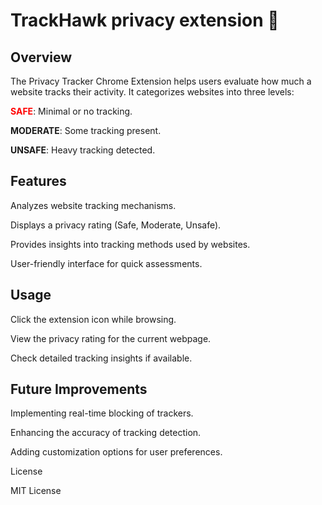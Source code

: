 # TrackHawk privacy extension 🦅

## Overview

The Privacy Tracker Chrome Extension helps users evaluate how much a website tracks their activity. 
It categorizes websites into three levels:

<span style="color: red; font-weight: bold;">SAFE</span>: Minimal or no tracking.


**MODERATE**: Some tracking present.

**UNSAFE**: Heavy tracking detected.

## Features

Analyzes website tracking mechanisms.

Displays a privacy rating (Safe, Moderate, Unsafe).

Provides insights into tracking methods used by websites.

User-friendly interface for quick assessments.

## Usage

Click the extension icon while browsing.

View the privacy rating for the current webpage.

Check detailed tracking insights if available.

## Future Improvements

Implementing real-time blocking of trackers.

Enhancing the accuracy of tracking detection.

Adding customization options for user preferences.

License

MIT License

